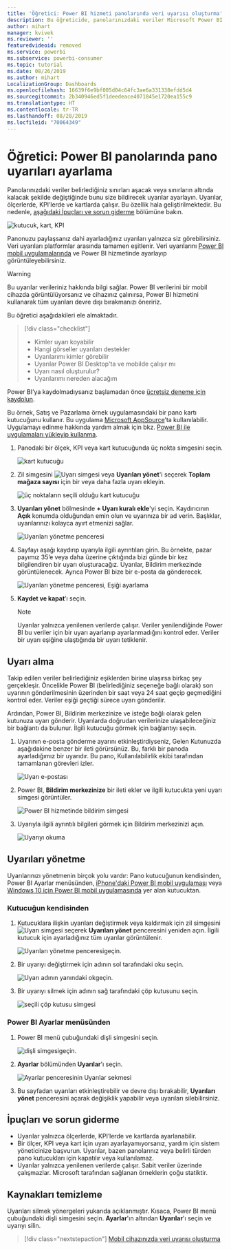 ```yaml
---
title: 'Öğretici: Power BI hizmeti panolarında veri uyarısı oluşturma'
description: Bu öğreticide, panolarınızdaki veriler Microsoft Power BI hizmetinde belirlediğiniz sınırları aşacak şekilde değiştiğinde bunu size bildirecek uyarılar koymayı öğreneceksiniz.
author: mihart
manager: kvivek
ms.reviewer: ''
featuredvideoid: removed
ms.service: powerbi
ms.subservice: powerbi-consumer
ms.topic: tutorial
ms.date: 08/26/2019
ms.author: mihart
LocalizationGroup: Dashboards
ms.openlocfilehash: 16639f6e9bf005d04c64fc3ae6a331338efdd5d4
ms.sourcegitcommit: 2b340946ed5f1deedeace4071845e1720ea155c9
ms.translationtype: HT
ms.contentlocale: tr-TR
ms.lasthandoff: 08/28/2019
ms.locfileid: "70064349"
---
```

# <a name="tutorial-set-dashboard-alerts-on-power-bi-dashboards"></a>Öğretici: Power BI panolarında pano uyarıları ayarlama
Panolarınızdaki veriler belirlediğiniz sınırları aşacak veya sınırların altında kalacak şekilde değiştiğinde bunu size bildirecek uyarılar ayarlayın. Uyarılar, ölçerlerde, KPI’lerde ve kartlarda çalışır. Bu özellik hala geliştirilmektedir. Bu nedenle, [aşağıdaki İpuçları ve sorun giderme](#tips-and-troubleshooting) bölümüne bakın.

![kutucuk, kart, KPI](media/end-user-alerts/card-gauge-kpi.png)

Panonuzu paylaşsanız dahi ayarladığınız uyarıları yalnızca siz görebilirsiniz. Veri uyarıları platformlar arasında tamamen eşitlenir. Veri uyarılarını [Power BI mobil uygulamalarında](mobile/mobile-set-data-alerts-in-the-mobile-apps.md) ve Power BI hizmetinde ayarlayıp görüntüleyebilirsiniz. 

> [!WARNING]
> Bu uyarılar verileriniz hakkında bilgi sağlar. Power BI verilerini bir mobil cihazda görüntülüyorsanız ve cihazınız çalınırsa, Power BI hizmetini kullanarak tüm uyarıları devre dışı bırakmanızı öneririz.
> 

Bu öğretici aşağıdakileri ele almaktadır.
> [!div class="checklist"]
> * Kimler uyarı koyabilir
> * Hangi görseller uyarıları destekler
> * Uyarılarımı kimler görebilir
> * Uyarılar Power BI Desktop'ta ve mobilde çalışır mı
> * Uyarı nasıl oluşturulur?
> * Uyarılarımı nereden alacağım

Power BI’ya kaydolmadıysanız başlamadan önce [ücretsiz deneme için kaydolun](https://app.powerbi.com/signupredirect?pbi_source=web).

Bu örnek, Satış ve Pazarlama örnek uygulamasındaki bir pano kartı kutucuğunu kullanır. Bu uygulama [Microsoft AppSource](https://appsource.microsoft.com)’ta kullanılabilir. Uygulamayı edinme hakkında yardım almak için bkz. [Power BI ile uygulamaları yükleyip kullanma](end-user-app-view.md).

1. Panodaki bir ölçek, KPI veya kart kutucuğunda üç nokta simgesini seçin.
   
   ![kart kutucuğu](media/end-user-alerts/power-bi-cards.png)
2. Zil simgesini ![Uyarı simgesi](media/end-user-alerts/power-bi-bell-icon.png) veya **Uyarıları yönet**'i seçerek **Toplam mağaza sayısı** için bir veya daha fazla uyarı ekleyin.

   ![üç noktaların seçili olduğu kart kutucuğu](media/end-user-alerts/power-bi-ellipses.png)

   
1. **Uyarıları yönet** bölmesinde **+ Uyarı kuralı ekle**'yi seçin.  Kaydırıcının **Açık** konumda olduğundan emin olun ve uyarınıza bir ad verin. Başlıklar, uyarılarınızı kolayca ayırt etmenizi sağlar.
   
   ![Uyarıları yönetme penceresi](media/end-user-alerts/power-bi-manage-alert.png)
4. Sayfayı aşağı kaydırıp uyarıyla ilgili ayrıntıları girin.  Bu örnekte, pazar payımız 35’e veya daha üzerine çıktığında bizi günde bir kez bilgilendiren bir uyarı oluşturacağız. Uyarılar, Bildirim merkezinde görüntülenecek. Ayrıca Power BI bize bir e-posta da gönderecek.
   
   ![Uyarıları yönetme penceresi, Eşiği ayarlama](media/end-user-alerts/power-bi-manage-alert-details.png)
5. **Kaydet ve kapat**’ı seçin.
 
   > [!NOTE]
   > Uyarılar yalnızca yenilenen verilerde çalışır. Veriler yenilendiğinde Power BI bu veriler için bir uyarı ayarlanıp ayarlanmadığını kontrol eder. Veriler bir uyarı eşiğine ulaştığında bir uyarı tetiklenir. 
   > 

## <a name="receiving-alerts"></a>Uyarı alma
Takip edilen veriler belirlediğiniz eşiklerden birine ulaşırsa birkaç şey gerçekleşir. Öncelikle Power BI (belirlediğiniz seçeneğe bağlı olarak) son uyarının gönderilmesinin üzerinden bir saat veya 24 saat geçip geçmediğini kontrol eder. Veriler eşiği geçtiği sürece uyarı gönderilir.

Ardından, Power BI, Bildirim merkezinize ve isteğe bağlı olarak gelen kutunuza uyarı gönderir. Uyarılarda doğrudan verilerinize ulaşabileceğiniz bir bağlantı da bulunur. İlgili kutucuğu görmek için bağlantıyı seçin.  

1. Uyarının e-posta gönderme ayarını etkinleştirdiyseniz, Gelen Kutunuzda aşağıdakine benzer bir ileti görürsünüz. Bu, farklı bir panoda ayarladığımız bir uyarıdır. Bu pano, Kullanılabilirlik ekibi tarafından tamamlanan görevleri izler.
   
   ![Uyarı e-postası](media/end-user-alerts/power-bi-alert-email.png)
2. Power BI, **Bildirim merkezinize** bir ileti ekler ve ilgili kutucukta yeni uyarı simgesi görüntüler.
   
   ![Power BI hizmetinde bildirim simgesi](media/end-user-alerts/power-bi-task-alert.png)
3. Uyarıyla ilgili ayrıntılı bilgileri görmek için Bildirim merkezinizi açın.
   
    ![Uyarıyı okuma](media/end-user-alerts/power-bi-notification.png)
   
  

## <a name="managing-alerts"></a>Uyarıları yönetme

Uyarılarınızı yönetmenin birçok yolu vardır: Pano kutucuğunun kendisinden, Power BI Ayarlar menüsünden, [iPhone'daki Power BI mobil uygulaması](mobile/mobile-set-data-alerts-in-the-mobile-apps.md) veya [Windows 10 için Power BI mobil uygulamasında](mobile/mobile-set-data-alerts-in-the-mobile-apps.md) yer alan kutucuktan.

### <a name="from-the-tile-itself"></a>Kutucuğun kendisinden

1. Kutucuklara ilişkin uyarıları değiştirmek veya kaldırmak için zil simgesini ![Uyarı simgesi](media/end-user-alerts/power-bi-bell-icon.png) seçerek **Uyarıları yönet** penceresini yeniden açın. İlgili kutucuk için ayarladığınız tüm uyarılar görüntülenir.
   
    ![Uyarıları yönetme penceresi](media/end-user-alerts/power-bi-manage-alerts.png)geçin.
2. Bir uyarıyı değiştirmek için adının sol tarafındaki oku seçin.
   
    ![Uyarı adının yanındaki ok](media/end-user-alerts/power-bi-modify-alert.png)geçin.
3. Bir uyarıyı silmek için adının sağ tarafındaki çöp kutusunu seçin.
   
      ![seçili çöp kutusu simgesi](media/end-user-alerts/power-bi-alert-delete.png)

### <a name="from-the-power-bi-settings-menu"></a>Power BI Ayarlar menüsünden

1. Power BI menü çubuğundaki dişli simgesini seçin.
   
    ![dişli simgesi](media/end-user-alerts/powerbi-gear-icon.png)geçin.
2. **Ayarlar** bölümünden **Uyarılar**'ı seçin.
   
    ![Ayarlar penceresinin Uyarılar sekmesi](media/end-user-alerts/power-bi-alert-settings.png)
3. Bu sayfadan uyarıları etkinleştirebilir ve devre dışı bırakabilir, **Uyarıları yönet** penceresini açarak değişiklik yapabilir veya uyarıları silebilirsiniz.

## <a name="tips-and-troubleshooting"></a>İpuçları ve sorun giderme 

* Uyarılar yalnızca ölçerlerde, KPI’lerde ve kartlarda ayarlanabilir.
* Bir ölçer, KPI veya kart için uyarı ayarlayamıyorsanız, yardım için sistem yöneticinize başvurun. Uyarılar, bazen panolarınız veya belirli türden pano kutucukları için kapatılır veya kullanılamaz.
* Uyarılar yalnızca yenilenen verilerde çalışır. Sabit veriler üzerinde çalışmazlar. Microsoft tarafından sağlanan örneklerin çoğu statiktir. 


## <a name="clean-up-resources"></a>Kaynakları temizleme
Uyarıları silmek yönergeleri yukarıda açıklanmıştır. Kısaca, Power BI menü çubuğundaki dişli simgesini seçin. **Ayarlar**'ın altından **Uyarılar**'ı seçin ve uyarıyı silin.

> [!div class="nextstepaction"]
> [Mobil cihazınızda veri uyarısı oluşturma](mobile/mobile-set-data-alerts-in-the-mobile-apps.md)


